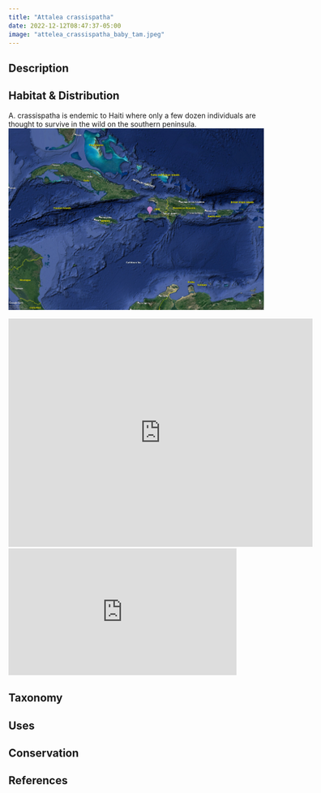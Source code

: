 ```yaml
---
title: "Attalea crassispatha"
date: 2022-12-12T08:47:37-05:00
image: "attelea_crassispatha_baby_tam.jpeg"
---
```

## Description

## Habitat & Distribution
A. crassispatha is endemic to Haiti where only a few dozen individuals are thought to survive in the wild on the southern peninsula. 
![Image alt](attalea_crassispatha_map_google_earth.jpg)


<iframe src="https://www.google.com/maps/embed?pb=!1m14!1m12!1m3!1d10215377.464808691!2d-72.99127786111146!3d19.314451742833583!2m3!1f0!2f0!3f0!3m2!1i1024!2i768!4f13.1!5e1!3m2!1sen!2s!4v1673272509071!5m2!1sen!2s" width="600" height="450" style="border:0;" allowfullscreen="" loading="lazy" referrerpolicy="no-referrer-when-downgrade"></iframe>




<iframe
  width="450"
  height="250"
  frameborder="0" style="border:0"
  referrerpolicy="no-referrer-when-downgrade"
  src="https://www.google.com/maps/embed/v1/place
  ?key=YOURAPIKEY
  &q=Eiffel+Tower,Paris+France"
  allowfullscreen>
</iframe>



## Taxonomy

## Uses

## Conservation

## References

